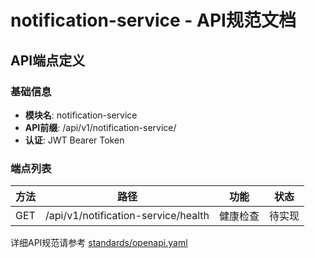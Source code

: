 # notification-service - API规范文档

## API端点定义

### 基础信息
- **模块名**: notification-service
- **API前缀**: /api/v1/notification-service/
- **认证**: JWT Bearer Token

### 端点列表

| 方法 | 路径 | 功能 | 状态 |
|------|------|------|------|
| GET | /api/v1/notification-service/health | 健康检查 | 待实现 |

详细API规范请参考 [standards/openapi.yaml](../../standards/openapi.yaml)
